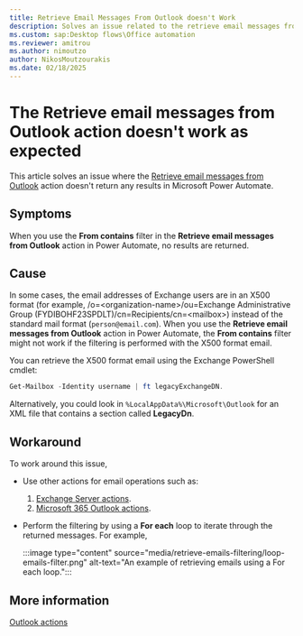 ```yaml
---
title: Retrieve Email Messages From Outlook doesn't Work
description: Solves an issue related to the retrieve email messages from Outlook action in Microsoft Power Automate.
ms.custom: sap:Desktop flows\Office automation
ms.reviewer: amitrou
ms.author: nimoutzo
author: NikosMoutzourakis
ms.date: 02/18/2025
---
```

# The Retrieve email messages from Outlook action doesn't work as expected

This article solves an issue where the [Retrieve email messages from Outlook](/power-automate/desktop-flows/actions-reference/outlook) action doesn't return any results in Microsoft Power Automate.

## Symptoms

When you use the **From contains** filter in the **Retrieve email messages from Outlook** action in Power Automate, no results are returned.

## Cause

In some cases, the email addresses of Exchange users are in an X500 format (for example, /o\=<organization-name\>/ou=Exchange Administrative Group (FYDIBOHF23SPDLT)/cn=Recipients/cn=\<mailbox\>) instead of the standard mail format (`person@email.com`). When you use the **Retrieve email messages from Outlook** action in Power Automate, the **From contains** filter might not work if the filtering is performed with the X500 format email.

You can retrieve the X500 format email using the Exchange PowerShell cmdlet:

```powershell
Get-Mailbox -Identity username | ft legacyExchangeDN.
```

Alternatively, you could look in `%LocalAppData%\Microsoft\Outlook` for an XML file that contains a section called **LegacyDn**.

## Workaround

To work around this issue,

- Use other actions for email operations such as:

  1. [Exchange Server actions](/power-automate/desktop-flows/actions-reference/exchange).
  2. [Microsoft 365 Outlook actions](/connectors/office365/#get-emails-(v3)).
  
- Perform the filtering by using a **For each** loop to iterate through the returned messages. For example,

  :::image type="content" source="media/retrieve-emails-filtering/loop-emails-filter.png" alt-text="An example of retrieving emails using a For each loop.":::

## More information

[Outlook actions](/power-automate/desktop-flows/actions-reference/outlook)
